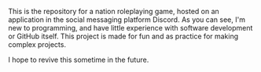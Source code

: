 This is the repository for a nation roleplaying game, hosted on an application in the social messaging platform Discord.
As you can see, I'm new to programming, and have little experience with software development or GitHub itself. This project is made for fun and as practice for making complex projects.

I hope to revive this sometime in the future.
